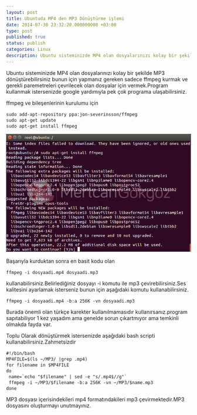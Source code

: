 ```yaml
---
layout: post
title: Ubuntuda MP4 den MP3 Dönüştürme işlemi
date: 2014-07-30 23:32:20.000000000 +03:00
type: post
published: true
status: publish
categories: Linux
description: Ubuntu sisteminizde MP4 olan dosyalarınızı kolay bir şekilde MP3 dönüştürebilirsiniz bunun için yapmanız gereken sadece ffmpeg kurmak ve gerekli
---
```

Ubuntu sisteminizde MP4 olan dosyalarınızı kolay bir şekilde MP3 dönüştürebilirsiniz bunun için yapmanız gereken sadece ffmpeg kurmak ve gerekli paremetreleri çevrilecek olan dosyalar için vermek.Program kullanmak istersenizde google yardımıyla pek çok programa ulaşabilirsiniz.

ffmpeg ve bileşenlerinin kurulumu için

    sudo add-apt-repository ppa:jon-severinsson/ffmpeg
    sudo apt-get update
    sudo apt-get install ffmpeg

![ffmpegubuntukurulumugorsel1](/assets/ffmpegubuntukurulumugorsel1.png)

Başarıyla kurduktan sonra en basit kodu olan

    ffmpeg -i dosyaadi.mp4 dosyaadi.mp3

kullanabilirsiniz.Belirlediğiniz dosyayı -i komutu ile mp3 çevirebilirsiniz.Ses kalitesini ayarlamak isterseniz bunun için aşağıdaki komutu kullanabilirsiniz.

    ffmpeg -i dosyaadi.mp4 -b:a 256K -vn dosyaadi.mp3

Burada önemli olan türkçe karekter kullanılmamasıdır kullanırsanız.program sapıtabiliyor 1 kez yaşadım ama genelde sorun çıkartmıyor ama temkinli olmakda fayda var.

Toplu Olarak dönüştürmek istersenizde aşağıdaki bash scripti kullanabilirsiniz.Zahmetsizdir

    #!/bin/bash
    MP4FILE=$(ls ~/MP3/ |grep .mp4)
    for filename in $MP4FILE
    do
     name=`echo "$filename" | sed -e "s/.mp4$//g"`
     ffmpeg -i ~/MP3/$filename -b:a 256K -vn ~/MP3/$name.mp3
    done

MP3 dosyası içerisindekileri mp4 formatındakileri mp3 çevirmektedir.MP3 dosyasını oluşturmayı unutmayınız.
